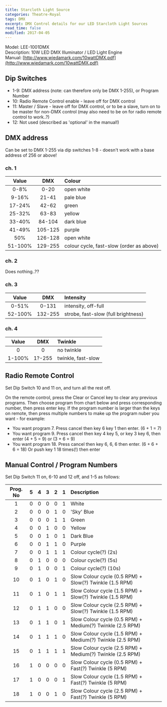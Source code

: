 ```yaml
---
title: Starcloth Light Source
categories: Theatre-Royal
tags: DMX
excerpt: DMX Control details for our LED Starcloth Light Sources
read_time: false
modified: 2017-04-05
---
```


Model: LEE-1001DMX  
Description: 10W LED DMX Illuminator / LED Light Engine  
Manual: [http://www.wiedamark.com/10wattDMX.pdf](http://www.wiedamark.com/10wattDMX.pdf)

## Dip Switches

- 1-9: DMX address (note: can therefore only be DMX 1-255), or Program Number
- 10:  Radio Remote Control enable - leave off for DMX control
- 11:  Master / Slave - leave off for DMX control, or to be a slave, turn on to be master for non-DMX control (may also need to be on for radio remote control to work..?)
- 12:  Not used (described as 'optional' in the manual!)


## DMX address

Can be set to DMX 1-255 via dip switches 1-8 - doesn't work with a base address of 256 or above!

### ch. 1

| Value   | DMX     | Colour           |
|:-------:|:-------:|:-----------------|
| 0-8%    | 0-20    | open white       |
| 9-16%   | 21-41   | pale blue        |
| 17-24%  | 42-62   | green            |
| 25-32%  | 63-83   | yellow           |
| 33-40%  | 84-104  | dark blue        |
| 41-49%  | 105-125 | purple           |
| 50%     | 126-128 | open white       |
| 51-100% | 129-255 | colour cycle, fast-slow (order as above) |

### ch. 2

Does nothing..??

### ch. 3

| Value   | DMX     | Intensity           |
|:-------:|:-------:|:--------------------|
| 0-51%   | 0-131   | intensity, off-full |
| 52-100% | 132-255 | strobe, fast-slow (full brightness) |

### ch. 4

| Value   | DMX     | Twinkle             |
|:-------:|:-------:|:--------------------|
| 0       | 0       | no twinkle          |
| 1-100%  | 1?-255  | twinkle, fast-slow  |

## Radio Remote Control

Set Dip Switch 10 and 11 on, and turn all the rest off.

On the remote control, press the Clear or Cancel key to clear any previous programs.  Then choose program from chart below and press corresponding number, then press enter key.  If the program number is larger than the keys on remote, then press multiple numbers to make up the program nuber you want - for example:
- You want program 7. Press cancel then key 6 key 1 then enter. (6 + 1 = 7)
- You want program 9. Press cancel then key 4 key 5, or key 3 key 6, then enter (4 + 5 = 9) or (3 + 6 = 9)
- You want program 18. Press cancel then key 6, 6, 6 then enter. (6 + 6 + 6 = 18) Or push key 1 18 times(!) then enter

## Manual Control / Program Numbers

Set Dip Switch 11 on, 6-10 and 12 off, and 1-5 as follows:

| Prog. No | 5 | 4 | 3 | 2 | 1 | Description                                               |
|:--------:|:-:|:-:|:-:|:-:|:-:|:----------------------------------------------------------|
| 1        | 0 | 0 | 0 | 0 | 1 | White                                                     |
| 2        | 0 | 0 | 0 | 1 | 0 | 'Sky' Blue                                                |
| 3        | 0 | 0 | 0 | 1 | 1 | Green                                                     |
| 4        | 0 | 0 | 1 | 0 | 0 | Yellow                                                    |
| 5        | 0 | 0 | 1 | 0 | 1 | Dark Blue                                                 |
| 6        | 0 | 0 | 1 | 1 | 0 | Purple                                                    |
| 7        | 0 | 0 | 1 | 1 | 1 | Colour cycle(?) (2s)                                      |
| 8        | 0 | 1 | 0 | 0 | 0 | Colour cycle(?) (5s)                                      |
| 9        | 0 | 1 | 0 | 0 | 1 | Colour cycle(?) (10s)                                     |
| 10       | 0 | 1 | 0 | 1 | 0 | Slow Colour cycle (0.5 RPM) + Slow(?) Twinkle (1.5 RPM)   |
| 11       | 0 | 1 | 0 | 1 | 1 | Slow Colour cycle (1.5 RPM) + Slow(?) Twinkle (1.5 RPM)   |
| 12       | 0 | 1 | 1 | 0 | 0 | Slow Colour cycle (2.5 RPM) + Slow(?) Twinkle (1.5 RPM)   |
| 13       | 0 | 1 | 1 | 0 | 1 | Slow Colour cycle (0.5 RPM) + Medium(?) Twinkle (2.5 RPM) |
| 14       | 0 | 1 | 1 | 1 | 0 | Slow Colour cycle (1.5 RPM) + Medium(?) Twinkle (2.5 RPM) |
| 15       | 0 | 1 | 1 | 1 | 1 | Slow Colour cycle (2.5 RPM) + Medium(?) Twinkle (2.5 RPM) |
| 16       | 1 | 0 | 0 | 0 | 0 | Slow Colour cycle (0.5 RPM) + Fast(?) Twinkle (5 RPM)     |
| 17       | 1 | 0 | 0 | 0 | 1 | Slow Colour cycle (1.5 RPM) + Fast(?) Twinkle (5 RPM)     |
| 18       | 1 | 0 | 0 | 1 | 0 | Slow Colour cycle (2.5 RPM) + Fast(?) Twinkle (5 RPM)     |
